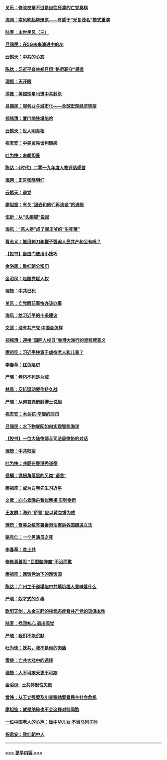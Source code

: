 #### [关乐：修改校章不过是自往死凑的亡党臭棋](../pages/nsc993/n11735097.md?t=12210155) 
#### [海网：南风吹起势燎原——有感于“光复茂名”模式重演](../pages/nsc993/n11732308.md?t=12210155) 
#### [陆客：末世民风（三）](../pages/nsc993/n11732211.md?t=12210155) 
#### [吕锡民：在5G未来演进中的AI](../pages/nsc993/n11730010.md?t=12210155) 
#### [云鹤天：中共的心态](../pages/nsc993/n11729906.md?t=12210155) 
#### [陈达：习近平夸林郑月娥“恪尽职守”感言](../pages/nsc993/n11729881.md?t=12210155) 
#### [理悟：天开眼](../pages/nsc993/n11729699.md?t=12210155) 
#### [洪微：英超球星也遭中共封杀](../pages/nsc993/n11727243.md?t=12210155) 
#### [吕锡民：服务业与城市化——全球宏观经济转型](../pages/nsc993/n11725845.md?t=12210155) 
#### [郑纯清：厦门地铁塌陷吟](../pages/nsc993/n11725813.md?t=12210155) 
#### [云鹤天：世人明真相](../pages/nsc993/n11725621.md?t=12210155) 
#### [祝君安：中美贸易谈判随感](../pages/nsc993/n11725609.md?t=12210155) 
#### [吐为快：末朝即景](../pages/nsc993/n11723365.md?t=12210155) 
#### [陈达：《时代》二零一九年度人物评选感言](../pages/nsc993/n11723337.md?t=12210155) 
#### [海网：正告张晓明们](../pages/nsc993/n11723228.md?t=12210155) 
#### [云鹤天：退党](../pages/nsc993/n11723056.md?t=12210155) 
#### [廖祖笙：有关“回去和他们再谈谈”的通报](../pages/nsc993/n11722442.md?t=12210155) 
#### [伍新：从“头踢脚”说起](../pages/nsc993/n11722429.md?t=12210155) 
#### [海风：“恶人榜”成了阎王爷的“生死簿”](../pages/nsc993/n11722272.md?t=12210155) 
#### [胥志义：能用剌刀和鞭子强迫人民共产和公有吗？](../pages/nsc993/n11720569.md?t=12210155) 
#### [【投书】自由门使用小技巧](../pages/nsc993/n11720180.md?t=12210155) 
#### [金浴凤：致红朝公知们](../pages/nsc993/n11720563.md?t=12210155) 
#### [金浴凤：赵国党赋人权](../pages/nsc993/n11720533.md?t=12210155) 
#### [理悟：中共已死](../pages/nsc993/n11720233.md?t=12210155) 
#### [关乐：亡党眼前事快办该办事](../pages/nsc993/n11719160.md?t=12210155) 
#### [海风：给习近平的十条建议](../pages/nsc993/n11717616.md?t=12210155) 
#### [文武：没有共产党 中国会怎样](../pages/nsc993/n11717584.md?t=12210155) 
#### [郑纯清：迎接“国际人权日”香港大游行的里程牌意义](../pages/nsc993/n11717417.md?t=12210155) 
#### [廖祖笙：习近平快意于虐待老人和儿童？](../pages/nsc993/n11715313.md?t=12210155) 
#### [李春草：红色陷阱](../pages/nsc993/n11715029.md?t=12210155) 
#### [严晓：老朽不死是为贼](../pages/nsc993/n11712910.md?t=12210155) 
#### [林忌：反抗运动要作持久战](../pages/nsc993/n11712623.md?t=12210155) 
#### [严晓：从何君尧册封博士说起](../pages/nsc993/n11712465.md?t=12210155) 
#### [祝君安：木兰花·辛酸的回归](../pages/nsc993/n11712381.md?t=12210155) 
#### [吕锡民：水下物联网如何实现智能海洋](../pages/nsc993/n11711158.md?t=12210155) 
#### [【投书】一位大陆律师与司法局律协的对话](../pages/nsc993/n11709675.md?t=12210155) 
#### [理悟：中共归宿](../pages/nsc993/n11710059.md?t=12210155) 
#### [吐为快：共匪在香港秀道德](../pages/nsc993/n11709979.md?t=12210155) 
#### [岳横：诡秘角落里的另类“语言”](../pages/nsc993/n11709792.md?t=12210155) 
#### [廖祖笙：或为白卷先生习近平](../pages/nsc993/n11708330.md?t=12210155) 
#### [文武：向心孟晚舟看似倒楣 实则幸运](../pages/nsc993/n11708236.md?t=12210155) 
#### [王友群：海外“侨领”应以黄克锵为戒](../pages/nsc993/n11706176.md?t=12210155) 
#### [理悟：贺美总统签署香港法案后各国跟进立法](../pages/nsc993/n11706853.md?t=12210155) 
#### [骆克仁：一个男演员之死](../pages/nsc993/n11706677.md?t=12210155) 
#### [李春草：哀土共](../pages/nsc993/n11706255.md?t=12210155) 
#### [修炼真善忍 “巨型脑肿瘤”不治而愈](../pages/nsc993/n11705340.md?t=12210155) 
#### [廖祖笙：饿饭党治下的饿饭国](../pages/nsc993/n11705085.md?t=12210155) 
#### [陈达：广州主干道塌陷中共填坑埋人意味着什么](../pages/nsc993/n11705046.md?t=12210155) 
#### [严晓：奴才式的歹毒](../pages/nsc993/n11704826.md?t=12210155) 
#### [欧阳天剑：从金三胖的核武态度看共产党的流氓本性](../pages/nsc993/n11702238.md?t=12210155) 
#### [陆客：找回初心 退出邪党](../pages/nsc993/n11702213.md?t=12210155) 
#### [严晓：我们不能沉默](../pages/nsc993/n11702110.md?t=12210155) 
#### [吐为快：妖共，我不是你的肉盾](../pages/nsc993/n11701366.md?t=12210155) 
#### [雪绮：亡共大戏中的选择](../pages/nsc993/n11699922.md?t=12210155) 
#### [理悟：人不可欺天更不可欺](../pages/nsc993/n11699657.md?t=12210155) 
#### [金浴凤:  土共体制性失败](../pages/nsc993/n11699361.md?t=12210155) 
#### [曾铮：从王立强案及川普弹劾案看民主社会危机](../pages/nsc993/n11699318.md?t=12210155) 
#### [廖祖笙：就是纳粹也不会这样对待同胞](../pages/nsc993/n11697658.md?t=12210155) 
#### [一位中国老人的心声：做中华儿女 不当马列子孙](../pages/nsc993/n11697525.md?t=12210155) 
#### [祝君安：致红朝中人](../pages/nsc993/n11697518.md?t=12210155) 

----
#### [ >>> 更早内容 <<< ](../indexes/nsc993-earlier.md)
